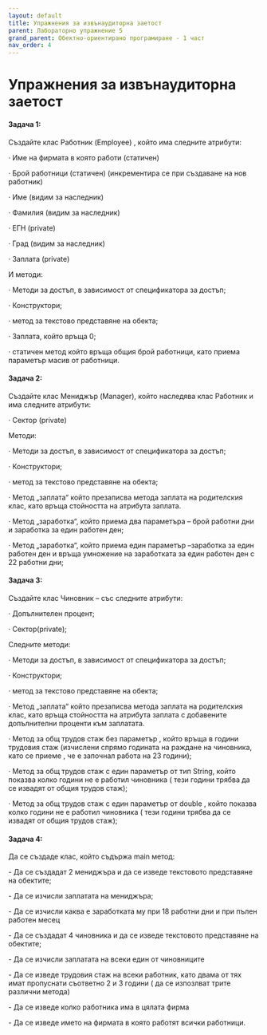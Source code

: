 ```yaml
---
layout: default
title: Упражнения за извънаудиторна заетост
parent: Лабораторно упражнение 5
grand_parent: Обектно-ориентирано програмиране - 1 част
nav_order: 4
---
```

# Упражнения за извънаудиторна заетост

#### Задача 1:

Създайте клас Работник (Employee) , който има следните атрибути:

·        Име на фирмата в която работи (статичен)

·        Брой работници  (статичен) (инкрементира се при създаване на нов работник)

·        Име (видим за наследник)

·        Фамилия (видим за наследник)

·        ЕГН (private)

·        Град (видим за наследник)

·        Заплата (private)



И методи:

·        Методи за достъп, в зависимост от спецификатора за достъп;

·         Конструктори;

·         метод за текстово представяне на обекта;

·        Заплата, който връща 0;

·        статичен метод който връща общия брой работници, като приема параметър масив от работници.



#### Задача 2:

Създайте клас Мениджър (Manager), който наследява клас Работник и има следните атрибути:

·        Сектор (private)

Методи:

·        Методи за достъп, в зависимост от спецификатора за достъп;

·        Конструктори;

·        метод за текстово представяне на обекта;

·        Метод „заплата“ който презаписва метода заплата на родителския клас, като връща стойността на атрибута заплата.

·        Метод „заработка“, който приема два параметъра – брой работни дни и заработка за един работен ден;

·        Метод „заработка“, който приема един параметър –заработка за един работен ден и връща умножение на заработката за един работен ден с 22 работни дни;

#### Задача 3:

Създайте клас Чиновник – със следните атрибути:

·        Допълнителен процент;

·        Сектор(private);

Следните методи:

·        Методи за достъп, в зависимост от спецификатора за достъп;

·        Конструктори;

·        метод за текстово представяне на обекта;

·        Метод „заплата“ който презаписва метода заплата на родителския клас, като връща стойността на атрибута заплата с добавените допълнителни проценти към заплатата.

·        Метод за общ трудов стаж без параметър , който връща в години трудовия стаж (изчислени спрямо годината на раждане на чиновника, като се приеме , че е започнал работа на 23 години);

·        Метод за общ трудов стаж с един параметър от тип String, който показва колко години не е работил чиновника ( тези години трябва да се извадят от общия трудов стаж);

·         Метод за общ трудов стаж с един параметър от double , който показва колко години не е работил чиновника ( тези години трябва да се извадят от общия трудов стаж);

#### Задача 4:

Да се създаде клас, който съдържа main метод:

\-         Да се създадат 2 мениджъра и да се изведе текстовото представяне на обектите;

\-         Да се изчисли заплатата на мениджъра;

\-         Да се изчисли каква е заработката му при 18 работни дни и при пълен работен месец



\-         Да се създадат 4 чиновника и да се изведе текстовото представяне на обектите;

\-         Да се изчисли заплатата на всеки един от чиновниците

\-         Да се изведе трудовия стаж на всеки работник, като двама от тях имат пропуснати съответно 2 и 3 години ( да се изпозлват трите различни метода)

\-         Да се изведе колко работника има в цялата фирма

\-         Да се изведе името на фирмата в която работят всички работници.
